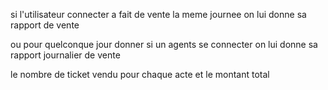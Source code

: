 si l'utilisateur connecter  a fait de vente la meme journee on lui donne sa rapport de vente


ou pour quelconque jour donner si un agents se connecter on lui donne sa rapport journalier de vente 
 
 
 le nombre de ticket vendu  pour chaque acte  et le montant total 


 